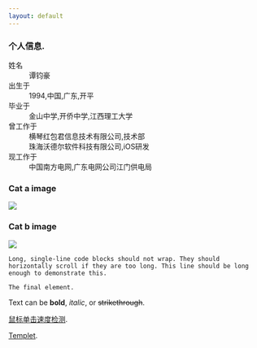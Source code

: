 ```yaml
---
layout: default
---
```


### 个人信息.

<dl>
<dt>姓名</dt>
<dd>谭钧豪</dd>
<dt>出生于</dt>
<dd>1994,中国,广东,开平</dd>
<dt>毕业于</dt>
<dd>金山中学,开侨中学,江西理工大学</dd>
<dt>曾工作于</dt>
<dd>横琴红包君信息技术有限公司,技术部</dd>
<dd>珠海沃德尔软件科技有限公司,iOS研发</dd>
<dt>现工作于</dt>
<dd>中国南方电网,广东电网公司江门供电局</dd>
</dl>

### Cat a image

![](http://ow0ly0xhu.bkt.clouddn.com/image/cat.jpg)

### Cat b image

![](http://ow0ly0xhu.bkt.clouddn.com/image/octocat.png)




```
Long, single-line code blocks should not wrap. They should horizontally scroll if they are too long. This line should be long enough to demonstrate this.
```

```
The final element.
```

Text can be **bold**, _italic_, or ~~strikethrough~~.  

[鼠标单击速度检测](mouse_click).  

[Templet](templet).  


